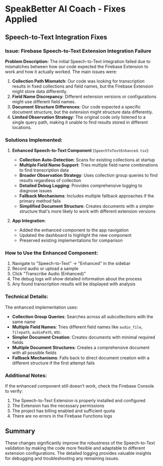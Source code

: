 # SpeakBetter AI Coach - Fixes Applied

## Speech-to-Text Integration Fixes

### Issue: Firebase Speech-to-Text Extension Integration Failure

**Problem Description:**
The initial Speech-to-Text integration failed due to mismatches between how our code expected the Firebase Extension to work and how it actually worked. The main issues were:

1. **Collection Path Mismatch**: Our code was looking for transcription results in fixed collections and field names, but the Firebase Extension might store data differently.
2. **Field Name Discrepancy**: Different extension versions or configurations might use different field names.
3. **Document Structure Differences**: Our code expected a specific document structure, but the extension might structure data differently.
4. **Limited Observation Strategy**: The original code only listened to a single query path, making it unable to find results stored in different locations.

### Solutions Implemented:

1. **Enhanced Speech-to-Text Component** (`SpeechToTextEnhanced.tsx`):
   - **Collection Auto-Detection**: Scans for existing collections at startup
   - **Multiple Field Name Support**: Tries multiple field name combinations to find transcription data
   - **Broader Observation Strategy**: Uses collection group queries to find results regardless of collection
   - **Detailed Debug Logging**: Provides comprehensive logging to diagnose issues
   - **Fallback Mechanisms**: Includes multiple fallback approaches if the primary method fails
   - **Simplified Document Structure**: Creates documents with a simpler structure that's more likely to work with different extension versions

2. **App Integration**:
   - Added the enhanced component to the app navigation
   - Updated the dashboard to highlight the new component
   - Preserved existing implementations for comparison

### How to Use the Enhanced Component:

1. Navigate to "Speech-to-Text" → "Enhanced" in the sidebar
2. Record audio or upload a sample
3. Click "Transcribe Audio (Enhanced)"
4. The debug logs will show detailed information about the process
5. Any found transcription results will be displayed with analysis

### Technical Details:

The enhanced implementation uses:

- **Collection Group Queries**: Searches across all subcollections with the same name
- **Multiple Field Names**: Tries different field names like `audio_file`, `filepath`, `audioPath`, etc.
- **Simpler Document Creation**: Creates documents with minimal required fields
- **Multiple Document Structures**: Creates a comprehensive document with all possible fields
- **Fallback Mechanisms**: Falls back to direct document creation with a different structure if the first attempt fails

### Additional Notes:

If the enhanced component still doesn't work, check the Firebase Console to verify:

1. The Speech-to-Text Extension is properly installed and configured
2. The Extension has the necessary permissions
3. The project has billing enabled and sufficient quota
4. There are no errors in the Firebase Functions logs

## Summary

These changes significantly improve the robustness of the Speech-to-Text validation by making the code more flexible and adaptable to different extension configurations. The detailed logging provides valuable insights for debugging and troubleshooting any remaining issues.
